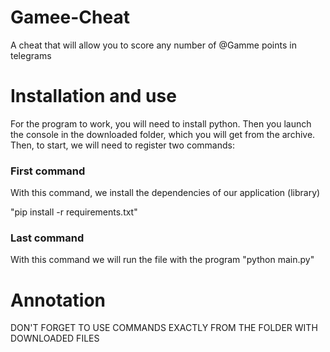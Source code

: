 # Gamee-Cheat
A cheat that will allow you to score any number of @Gamme points in telegrams

# Installation and use
For the program to work, you will need to install python. Then you launch the console in the downloaded folder, which you will get from the archive. Then, to start, we will need to register two commands:
### First command
With this command, we install the dependencies of our application (library)

"pip install -r requirements.txt"
### Last command
With this command we will run the file with the program
"python main.py"

# Annotation
DON'T FORGET TO USE COMMANDS EXACTLY FROM THE FOLDER WITH DOWNLOADED FILES
